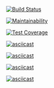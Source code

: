 [![Build Status](https://travis-ci.org/ramzesnic/project-lvl3-s456.svg?branch=master)](https://travis-ci.org/ramzesnic/project-lvl3-s456)

[![Maintainability](https://api.codeclimate.com/v1/badges/b232762afe1c4016dba2/maintainability)](https://codeclimate.com/github/ramzesnic/project-lvl3-s456/maintainability)

[![Test Coverage](https://api.codeclimate.com/v1/badges/b232762afe1c4016dba2/test_coverage)](https://codeclimate.com/github/ramzesnic/project-lvl3-s456/test_coverage)

[![asciicast](https://asciinema.org/a/N4N3bCnCQI3eSxZmzwv3zBwOr.svg)](https://asciinema.org/a/N4N3bCnCQI3eSxZmzwv3zBwOr)

[![asciicast](https://asciinema.org/a/z2rhSX1cnr2VYeNBsSZLavpZD.svg)](https://asciinema.org/a/z2rhSX1cnr2VYeNBsSZLavpZD)

[![asciicast](https://asciinema.org/a/Vs8lPSw3gheZOB5WkTGuQJV51.svg)](https://asciinema.org/a/Vs8lPSw3gheZOB5WkTGuQJV51)

[![asciicast](https://asciinema.org/a/2dDj0qLeo2zu4z4GgLTHzCAOZ.svg)](https://asciinema.org/a/2dDj0qLeo2zu4z4GgLTHzCAOZ)
